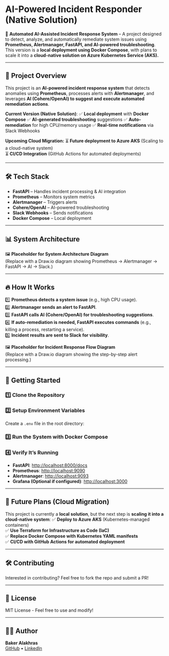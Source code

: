 # AI-Powered Incident Responder (Native Solution)

🚀 **Automated AI-Assisted Incident Response System** – A project designed to detect, analyze, and automatically remediate system issues using **Prometheus, Alertmanager, FastAPI, and AI-powered troubleshooting**. This version is a **local deployment using Docker Compose**, with plans to scale it into a **cloud-native solution on Azure Kubernetes Service (AKS).**

---

## 📌 **Project Overview**

This project is an **AI-powered incident response system** that detects anomalies using **Prometheus**, processes alerts with **Alertmanager**, and leverages **AI (Cohere/OpenAI) to suggest and execute automated remediation actions**.

**Current Version (Native Solution)**:
✅ **Local deployment** with **Docker Compose**
✅ **AI-generated troubleshooting** suggestions
✅ **Auto-remediation** for high CPU/memory usage
✅ **Real-time notifications** via Slack Webhooks

**Upcoming Cloud Migration:**
⏳ **Future deployment to Azure AKS** (Scaling to a cloud-native system)\
⏳ **CI/CD Integration** (GitHub Actions for automated deployments)

---

## 🛠️ **Tech Stack**

- **FastAPI** – Handles incident processing & AI integration
- **Prometheus** – Monitors system metrics
- **Alertmanager** – Triggers alerts
- **Cohere/OpenAI** – AI-powered troubleshooting
- **Slack Webhooks** – Sends notifications
- **Docker Compose** – Local deployment

---

## 📊 **System Architecture**

🖼 **Placeholder for System Architecture Diagram**\
(Replace with a Draw\.io diagram showing Prometheus → Alertmanager → FastAPI → AI → Slack.)

---

## 🔥 **How It Works**

1️⃣ **Prometheus detects a system issue** (e.g., high CPU usage).\
2️⃣ **Alertmanager sends an alert to FastAPI**.\
3️⃣ **FastAPI calls AI (Cohere/OpenAI) for troubleshooting suggestions**.\
4️⃣ **If auto-remediation is needed, FastAPI executes commands** (e.g., killing a process, restarting a service).\
5️⃣ **Incident results are sent to Slack for visibility**.

🖼 **Placeholder for Incident Response Flow Diagram**\
(Replace with a Draw\.io diagram showing the step-by-step alert processing.)

---

## 🚀 **Getting Started**

### **1️⃣ Clone the Repository**

### **2️⃣ Setup Environment Variables**

Create a `.env` file in the root directory:

### **3️⃣ Run the System with Docker Compose**

### **4️⃣ Verify It’s Running**

- **FastAPI**: [http://localhost:8000/docs](http://localhost:8000/docs)
- **Prometheus**: [http://localhost:9090](http://localhost:9090)
- **Alertmanager**: [http://localhost:9093](http://localhost:9093)
- **Grafana (Optional if configured)**: [http://localhost:3000](http://localhost:3000)

---

## 📌 **Future Plans (Cloud Migration)**

This project is currently a **local solution**, but the next step is **scaling it into a cloud-native system**:
✅ **Deploy to Azure AKS** (Kubernetes-managed containers)\
✅ **Use Terraform for Infrastructure as Code (IaC)**\
✅ **Replace Docker Compose with Kubernetes YAML manifests**\
✅ **CI/CD with GitHub Actions for automated deployment**

---

## 🛠 **Contributing**

Interested in contributing? Feel free to fork the repo and submit a PR!

---

## 📜 **License**

MIT License - Feel free to use and modify!

---

## 👨‍💻 **Author**

**Baker Alakhras**\
[GitHub](https://github.com/bakralakhras) • [LinkedIn](https://linkedin.com/in/bakr-alakhras)


